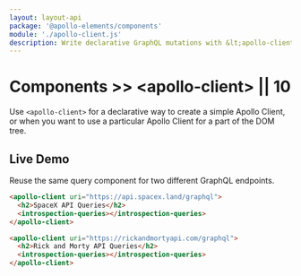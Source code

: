 ```yaml
---
layout: layout-api
package: '@apollo-elements/components'
module: './apollo-client.js'
description: Write declarative GraphQL mutations with &lt;apollo-client&gt; custom element. Connect all of your Apollo Elements to an Apollo GraphQL client instance, no matter how deep they are in the shadow DOM.
---
```

# Components >> &lt;apollo-client&gt; || 10

Use `<apollo-client>` for a declarative way to create a simple Apollo Client, or when you want to use a particular Apollo Client for a part of the DOM tree.

## Live Demo

Reuse the same query component for two different GraphQL endpoints.

```html wcd jpNhlIZvECSa3DtawJOk www/index.html
<apollo-client uri="https://api.spacex.land/graphql">
  <h2>SpaceX API Queries</h2>
  <introspection-queries></introspection-queries>
</apollo-client>

<apollo-client uri="https://rickandmortyapi.com/graphql">
  <h2>Rick and Morty API Queries</h2>
  <introspection-queries></introspection-queries>
</apollo-client>
```
